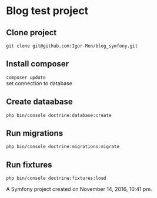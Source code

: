 Blog test project
==========

Clone project
------------
`git clone git@github.com:Igor-Men/blog_symfony.git`  

Install composer  
-------------
`composer update`  
set connection to database

Create dataabase
--------------
`php bin/console doctrine:database:create`

Run migrations
-------------
`php bin/console doctrine:migrations:migrate`

Run fixtures
-------------
`php bin/console doctrine:fixtures:load`



A Symfony project created on November 14, 2016, 10:41 pm.
